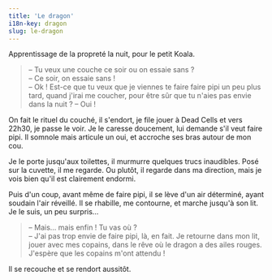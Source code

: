 ```yaml
---
title: 'Le dragon'
i18n-key: dragon
slug: le-dragon
---
```


Apprentissage de la propreté la nuit, pour le petit Koala.

<!-- more -->

> – Tu veux une couche ce soir ou on essaie sans ?  
> – Ce soir, on essaie sans !  
> – Ok ! Est-ce que tu veux que je viennes te faire faire pipi un peu plus tard,
> quand j'irai me coucher, pour être sûr que tu n'aies pas envie dans la nuit ?
> – Oui !

On fait le rituel du couché, il s'endort, je file jouer à Dead Cells et vers
22h30, je passe le voir. Je le caresse doucement, lui demande s'il veut faire
pipi. Il somnole mais articule un oui, et accroche ses bras autour de mon cou.

Je le porte jusqu'aux toilettes, il murmurre quelques trucs inaudibles. Posé sur
la cuvette, il me regarde. Ou plutôt, il regarde dans ma direction, mais je vois
bien qu'il est clairement endormi.

Puis d'un coup, avant même de faire pipi, il se lève d'un air déterminé, ayant
soudain l'air réveillé. Il se rhabille, me contourne, et marche jusqu'à son lit.
Je le suis, un peu surpris…

> – Mais… mais enfin ! Tu vas où ?  
> – J'ai pas trop envie de faire pipi, là, en fait. Je retourne dans mon lit,
> jouer avec mes copains, dans le rêve où le dragon a des ailes rouges. J'espère
> que les copains m'ont attendu !

Il se recouche et se rendort aussitôt.
